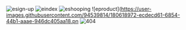 ![esign-up](https://user-images.githubusercontent.com/94539814/180618882-420ed900-75ca-499c-8a01-e457a7f435e7.png)
![eindex](https://user-images.githubusercontent.com/94539814/180619012-d8383207-773d-42bb-95c0-f1cda869ff2a.png)
![eshooping](https://user-images.githubusercontent.com/94539814/180618929-6fe94816-401e-43da-b1ab-d260df420fe9.png)
![eproduct](https://user-images.githubusercontent.com/94539814/180618972-ecdecd61-6854-44b1-aaae-946dc405aa18.pn
![404](https://user-images.githubusercontent.com/94539814/180619075-3a0ee927-52a9-4af3-85f1-732e5618714b.png)




